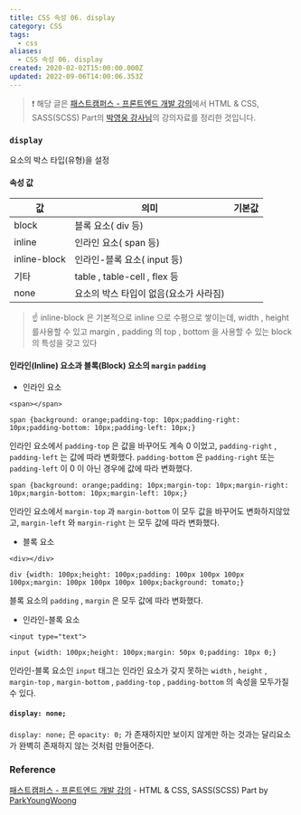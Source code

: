 ```yaml
---
title: CSS 속성 06. display
category: CSS
tags:
  - css
aliases:
  - CSS 속성 06. display
created: 2020-02-02T15:00:00.000Z
updated: 2022-09-06T14:00:06.353Z
---
```


> ❗️ 해당 글은 [패스트캠퍼스 - 프론트엔드 개발 강의](https://www.fastcampus.co.kr/dev_online_react/)에서 HTML & CSS, SASS(SCSS) Part의 [박영웅 강사님](https://github.com/ParkYoungWoong)의 강의자료를 정리한 것입니다.

### `display`

요소의 박스 타입(유형)을 설정

#### 속성 값

| 값           | 의미                                   | 기본값 |
| ------------ | -------------------------------------- | ------ |
| block        | 블록 요소( div 등)                     |        |
| inline       | 인라인 요소( span 등)                  |        |
| inline-block | 인라인-블록 요소( input 등)            |        |
| 기타         | table , table-cell , flex 등           |        |
| none         | 요소의 박스 타입이 없음(요소가 사라짐) |        |

> ☝️ inline-block 은 기본적으로 inline 으로 수평으로 쌓이는데, width , height 를사용할 수 있고 margin , padding 의 top , bottom 을 사용할 수 있는 block 의 특성을 갖고 있다

#### 인라인(Inline) 요소과 블록(Block) 요소의 `margin` `padding`

- 인라인 요소

```
<span></span>
```

```
span {background: orange;padding-top: 10px;padding-right: 10px;padding-bottom: 10px;padding-left: 10px;}
```

인라인 요소에서 `padding-top` 은 값을 바꾸어도 계속 0 이었고, `padding-right` , `padding-left` 는 값에 따라 변화했다. `padding-bottom` 은 `padding-right` 또는 `padding-left` 이 0 이 아닌 경우에 값에 따라 변화했다.

```
span {background: orange;padding: 10px;margin-top: 10px;margin-right: 10px;margin-bottom: 10px;margin-left: 10px;}
```

인라인 요소에서 `margin-top` 과 `margin-bottom` 이 모두 값을 바꾸어도 변화하지않았고, `margin-left` 와 `margin-right` 는 모두 값에 따라 변화했다.

- 블록 요소

```
<div></div>
```

```
div {width: 100px;height: 100px;padding: 100px 100px 100px 100px;margin: 100px 100px 100px 100px;background: tomato;}
```

블록 요소의 `padding` , `margin` 은 모두 값에 따라 변화했다.

- 인라인-블록 요소

```
<input type="text">
```

```
input {width: 100px;height: 100px;margin: 50px 0;padding: 10px 0;}
```

인라인-블록 요소인 `input` 태그는 인라인 요소가 갖지 못하는 `width` , `height` , `margin-top` , `margin-bottom` , `padding-top` , `padding-bottom` 의 속성을 모두가질 수 있다.

#### `display: none;`

`display: none;` 은 `opacity: 0;` 가 존재하지만 보이지 않게만 하는 것과는 달리요소가 완벽히 존재하지 않는 것처럼 만들어준다.

### Reference

[패스트캠퍼스 - 프론트엔드 개발 강의](https://www.fastcampus.co.kr/dev_online_react/) - HTML & CSS, SASS(SCSS) Part by [ParkYoungWoong](https://github.com/ParkYoungWoong)
